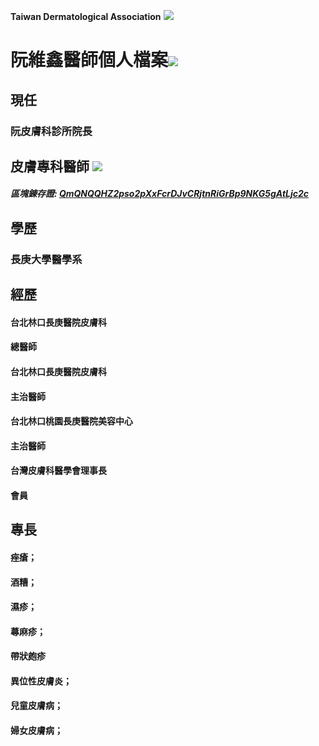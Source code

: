 **Taiwan Dermatological Association**
![](https://i.imgur.com/c4PrZud.png)
# 阮維鑫醫師個人檔案![](https://i.imgur.com/LwxVHcd.png)


## 現任

### 阮皮膚科診所院長 



## 皮膚專科醫師 ![](https://i.imgur.com/JP4b3IN.png)

##### 區塊錬存證: [QmQNQQHZ2pso2pXxFcrDJvCRjtnRiGrBp9NKG5gAtLjc2c](https://explore.ipld.io/#/explore/QmQNQQHZ2pso2pXxFcrDJvCRjtnRiGrBp9NKG5gAtLjc2c)


## 學歷

### 長庚大學醫學系



## 經歷

#### 台北林口長庚醫院皮膚科

#### 總醫師

#### 台北林口長庚醫院皮膚科

#### 主治醫師

#### 台北林口桃園長庚醫院美容中心

#### 主治醫師

#### 台灣皮膚科醫學會理事長

#### 會員



## 專長

#### 痤瘡；

#### 酒糟；

#### 濕疹；

#### 蕁麻疹；

#### 帶狀皰疹

#### 異位性皮膚炎；

#### 兒童皮膚病；

#### 婦女皮膚病；




